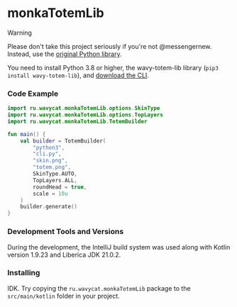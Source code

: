 # monkaTotemLib

> [!WARNING]
> Please don't take this project seriously if you're not @messengernew. Instead, use
> the [original Python library](https://github.com/wavy-cat/wavy-totem-lib).

You need to install Python 3.8 or higher, the wavy-totem-lib library (`pip3 install wavy-totem-lib`),
and [download the CLI](https://raw.githubusercontent.com/wavy-cat/wavy-totem-lib/main/cli.py).

### Code Example

```kotlin
import ru.wavycat.monkaTotemLib.options.SkinType
import ru.wavycat.monkaTotemLib.options.TopLayers
import ru.wavycat.monkaTotemLib.TotemBuilder

fun main() {
    val builder = TotemBuilder(
        "python3",
        "cli.py",
        "skin.png",
        "totem.png",
        SkinType.AUTO,
        TopLayers.ALL,
        roundHead = true,
        scale = 10u
    )
    builder.generate()
}
```

### Development Tools and Versions

During the development, the IntelliJ build system was used along with Kotlin version 1.9.23 and Liberica JDK 21.0.2.

### Installing

IDK. Try copying the `ru.wavycat.monkaTotemLib` package to the `srс/main/kotlin` folder in your project.
